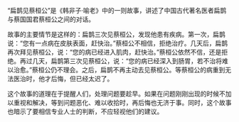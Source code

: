 
“扁鹊见蔡桓公”是《韩非子·喻老》中的一则故事，讲述了中国古代著名医者扁鹊与蔡国国君蔡桓公之间的对话。

故事的主要情节是这样的：扁鹊三次见蔡桓公，发现他患有疾病。第一次，扁鹊说：“您有一点病在皮肤表面，赶快治。”蔡桓公不相信，拒绝治疗。几天后，扁鹊再次拜见蔡桓公，说：“您的病已经进入肌肉，赶快治。”蔡桓公依然不信，还是拒绝。再过几天，扁鹊第三次见蔡桓公，说：“您的病已经深入到肠胃，若不治将难以治愈。”蔡桓公仍不理会。之后，扁鹊不再主动去见蔡桓公。等蔡桓公的病重到无法医治时，他才后悔，但已经太迟了。

这个故事的道理在于提醒人们，处理问题要趁早。如果在问题刚刚出现的时候不加以重视和解决，等到问题恶化、难以收拾时，再后悔也无济于事。同时，这个故事也暗示了要相信专业人士的判断，不应轻视他们的建议。